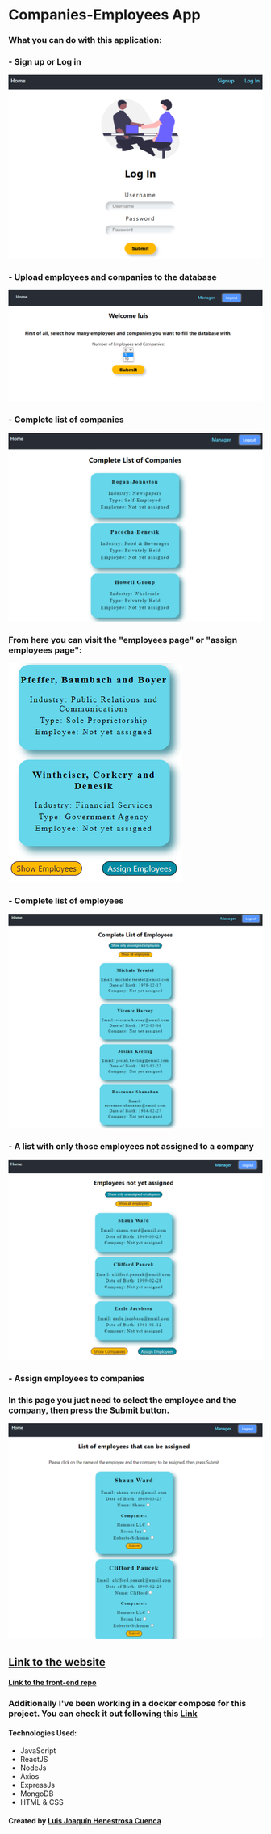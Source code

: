 # Companies-Employees App

### What you can do with this application:

### - Sign up or Log in

![login](/readMeImages/login.png)

### - Upload employees and companies to the database

![home](/readMeImages/home.png)

### - Complete list of companies

![manager1](/readMeImages/manager1.png)

### From here you can visit the "employees page" or "assign employees page":

![manager2](/readMeImages/manager2.png)

### - Complete list of employees

![employees1](/readMeImages/employees1.png)

### - A list with only those employees not assigned to a company

![employees2](/readMeImages/employees2.png)

### - Assign employees to companies

### In this page you just need to select the employee and the company, then press the Submit button.

![assign](/readMeImages/assign.png)

## **[Link to the website](https://companyemployees.netlify.app/)**

#### **[Link to the front-end repo](https://github.com/luisjhc/companyEmployees-client)**

### Additionally I've been working in a docker compose for this project. You can check it out following this **[Link](https://github.com/luisjhc/Company_Employees-dockerCompose)**

#### Technologies Used:

- JavaScript
- ReactJS
- NodeJs
- Axios
- ExpressJs
- MongoDB
- HTML & CSS

#### Created by [Luis Joaquín Henestrosa Cuenca](https://github.com/luisjhc)
